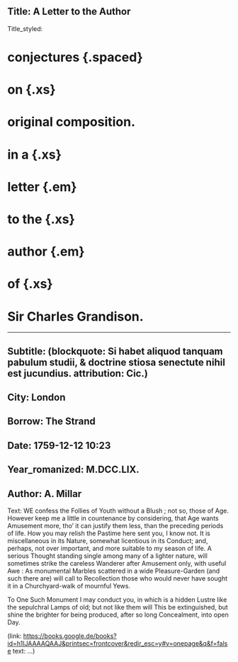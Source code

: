 Title: A Letter to the Author
----
Title_styled:
# conjectures             {.spaced}
# on                      {.xs}
# original composition.
# in a                    {.xs}
# letter                  {.em}
# to the                  {.xs}
# author                  {.em}
# of                      {.xs}
# Sir Charles Grandison.
----
Subtitle: (blockquote: Si habet aliquod tanquam pabulum studii, & doctrine stiosa senectute nihil est jucundius. attribution: Cic.)
----
City: London
----
Borrow: The Strand
----
Date: 1759-12-12 10:23
----
Year_romanized: M.DCC.LIX.
----
Author: A. Millar
----
Text:
WE confess the Follies of Youth without a Blush ; not so, those of Age. However keep me a little in countenance by considering, that Age wants Amusement more, tho’ it can justify them less, than the preceding periods of life. How you may relish the Pastime here sent you, I know not. It is miscellaneous in its Nature, somewhat licentious in its Conduct; and, perhaps, not over important, and more suitable to my season of life. A serious Thought standing single among many of a lighter nature, will sometimes strike the careless Wanderer after Amusement only, with useful Awe : As monumental Marbles scattered in a wide Pleasure-Garden (and such there are) will call to Recollection those who would never have sought it in a Churchyard-walk of mournful Yews.

To One Such Monument I may conduct you, in which is a hidden Lustre like the sepulchral Lamps of old; but not like them will This be extinguished, but shine the brighter for being produced, after so long Concealment, into open Day.

(link: https://books.google.de/books?id=h1IJAAAAQAAJ&printsec=frontcover&redir_esc=y#v=onepage&q&f=false text: …)
